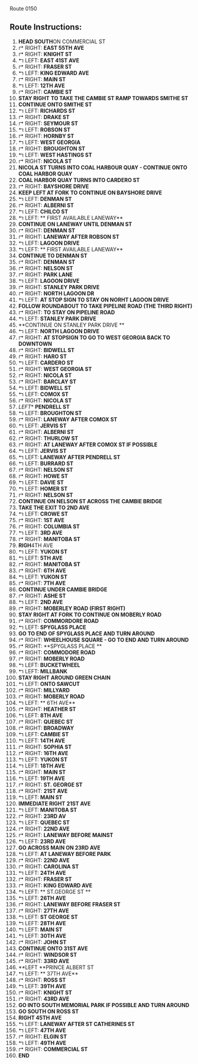 Route 0150

## Route Instructions:
1. **HEAD SOUTH**ON COMMERCIAL ST
2. &#8625; RIGHT: **EAST 55TH AVE**
3. &#8625; RIGHT: **KNIGHT ST**
4. &#8624; LEFT: **EAST 41ST AVE**
5. &#8625; RIGHT: **FRASER ST**
6. &#8624; LEFT: **KING EDWARD AVE**
7. &#8625; RIGHT: **MAIN ST**
8. &#8624; LEFT: **12TH AVE**
9. &#8625; RIGHT: **CAMBIE ST**
10. **STAY RIGHT** **TO TAKE THE CAMBIE ST RAMP TOWARDS SMITHE ST**
11. **CONTINUE ONTO SMITHE ST**
12. &#8624; LEFT: **RICHARDS ST**
13. &#8625; RIGHT: **DRAKE ST**
14. &#8625; RIGHT: **SEYMOUR ST**
15. &#8624; LEFT: **ROBSON ST**
16. &#8625; RIGHT: **HORNBY ST**
17. &#8624; LEFT: **WEST GEORGIA**
18. &#8625; RIGHT: **BROUGHTON ST**
19. &#8624; LEFT: **WEST HASTINGS ST**
20. &#8625; RIGHT: **NICOLA ST**
21. **NICOLA ST TURNS INTO COAL HARBOUR QUAY - CONTINUE ONTO COAL HARBOR QUAY**
22. **COAL HARBOR QUAY TURNS INTO CARDERO ST**
23. &#8625; RIGHT: **BAYSHORE DRIVE**
24. **KEEP LEFT AT FORK TO CONTINUE ON BAYSHORE DRIVE**
24. &#8624; LEFT: **DENMAN ST**
25. &#8625; RIGHT: **ALBERNI ST**
26. &#8624; LEFT: **CHILCO ST**
27. &#8624; LEFT: ** FIRST AVAILABLE LANEWAY**
28. **CONTINUE ON LANEWAY UNTIL DENMAN ST**
29. &#8625; RIGHT: **DENMAN ST**
30. &#8625; RIGHT: **LANEWAY AFTER ROBSON ST**
31. &#8624; LEFT: **LAGOON DRIVE**
32. &#8624; LEFT: ** FIRST AVAILABLE LANEWAY**
33. **CONTINUE TO DENMAN ST**
34. &#8625; RIGHT: **DENMAN ST**
35. &#8625; RIGHT: **NELSON ST**
36. &#8625; RIGHT: **PARK LANE**
37. &#8624; LEFT: **LAGOON DRIVE**
38. &#8625; RIGHT: **STANLEY PARK DRIVE**
39. &#8625; RIGHT: **NORTH LAGOON DR**
40. &#8624; LEFT: **AT STOP SIGN TO STAY ON NORHT LAGOON DRIVE**
41. **FOLLOW ROUNDABOUT TO TAKE PIPELINE ROAD (THE THIRD RIGHT)**
42. &#8625; RIGHT: **TO STAY ON PIPELINE ROAD**
43. &#8624; LEFT: **STANLEY PARK DRIVE**
44. **CONTINUE ON STANLEY PARK DRIVE **
45. &#8624; LEFT: **NORTH LAGOON DRIVE**
46. &#8625; RIGHT: **AT STOPSIGN TO GO TO WEST GEORGIA BACK TO DOWNTOWN**
47. &#8625; RIGHT: **BIDWELL ST**
48. &#8625; RIGHT: **HARO ST**
49. &#8624; LEFT: **CARDERO ST**
50. &#8625; RIGHT: **WEST GEORGIA ST**
51. &#8625; RIGHT: **NICOLA ST**
52. &#8625; RIGHT: **BARCLAY ST**
53. &#8624; LEFT: **BIDWELL ST**
54. &#8624; LEFT: **COMOX ST**
55. &#8625; RIGHT: **NICOLA ST**
56. *LEFT** **PENDRELL ST**
57. &#8624; LEFT: **BROUGHTON ST**
58. &#8625; RIGHT: **LANEWAY AFTER COMOX ST**
59. &#8624; LEFT: **JERVIS ST**
60. &#8625; RIGHT: **ALBERNI ST**
61. &#8625; RIGHT: **THURLOW ST**
62. &#8625; RIGHT: **AT LANEWAY AFTER COMOX ST IF POSSIBLE**
63. &#8624; LEFT: **JERVIS ST**
64. &#8624; LEFT: **LANEWAY AFTER PENDRELL ST**
65. &#8624; LEFT: **BURRARD ST**
66. &#8625; RIGHT: **NELSON ST**
67. &#8625; RIGHT: **HOWE ST**
68. &#8624; LEFT: **DAVIE ST**
69. &#8624; LEFT: **HOMER ST**
70. &#8625; RIGHT: **NELSON ST**
71. **CONTINUE ON NELSON ST ACROSS THE CAMBIE BRIDGE**
72. **TAKE THE EXIT TO 2ND AVE**
73. &#8624; LEFT: **CROWE ST**
74. &#8625; RIGHT: **1ST AVE**
75. &#8625; RIGHT: **COLUMBIA ST**
76. &#8624; LEFT: **3RD AVE**
77. &#8625; RIGHT: **MANITOBA ST**
78. **RIGH**4TH AVE
79. &#8624; LEFT: **YUKON ST**
80. &#8624; LEFT: **5TH AVE**
81. &#8625; RIGHT: **MANITOBA ST**
82. &#8625; RIGHT: **6TH AVE**
83. &#8624; LEFT: **YUKON ST**
84. &#8625; RIGHT: **7TH AVE**
85. **CONTINUE UNDER CAMBIE BRIDGE**
86. &#8625; RIGHT: **ASHE ST**
87. &#8624; LEFT: **2ND AVE**
88. &#8625; RIGHT: **MOBERLEY ROAD (FIRST RIGHT)**
89. **STAY RIGHT AT FORK TO CONTINUE ON MOBERLY ROAD**
90. &#8625; RIGHT: **COMMORDORE ROAD**
91. &#8624; LEFT: **SPYGLASS PLACE**
92. **GO TO END OF SPYGLASS PLACE AND TURN AROUND**
93. &#8625; RIGHT: **WHEELHOUSE SQUARE - GO TO END AND TURN AROUND**
94. &#8625; RIGHT: **SPYGLASS PLACE **
95. &#8625; RIGHT: **COMMODORE ROAD**
96. &#8625; RIGHT: **MOBERLY ROAD**
97. &#8624; LEFT: **BUCKETWHEEL**
98. &#8624; LEFT: **MILLBANK**
99. **STAY RIGHT** **AROUND GREEN CHAIN**
100. &#8624; LEFT: **ONTO SAWCUT**
101. &#8625; RIGHT: **MILLYARD**
102. &#8625; RIGHT: **MOBERLY ROAD**
103. &#8624; LEFT: ** 6TH AVE**
104. &#8625; RIGHT: **HEATHER ST**
105. &#8624; LEFT: **8TH AVE**
106. &#8625; RIGHT: **QUEBEC ST**
107. &#8625; RIGHT: **BROADWAY**
108. &#8624; LEFT: **CAMBIE ST**
109. &#8624; LEFT: **14TH AVE**
110. &#8625; RIGHT: **SOPHIA ST**
111. &#8625; RIGHT: **16TH AVE**
112. &#8624; LEFT: **YUKON ST**
113. &#8624; LEFT: **18TH AVE**
114. &#8625; RIGHT: **MAIN ST**
115. &#8624; LEFT: **19TH AVE**
116. &#8625; RIGHT: **ST. GEORGE ST**
117. &#8625; RIGHT: **21ST AVE**
118. &#8624; LEFT: **MAIN ST**
119. **IMMEDIATE RIGHT** **21ST AVE**
120. &#8624; LEFT: **MANITOBA ST**
121. &#8625; RIGHT: **23RD AV**
122. &#8624; LEFT: **QUEBEC ST**
123. &#8625; RIGHT: **22ND AVE**
124. &#8625; RIGHT: **LANEWAY BEFORE MAINST**
125. &#8624; LEFT: **23RD AVE**
126. **GO ACROSS MAIN ON 23RD AVE**
127. &#8624; LEFT: **AT LANEWAY BEFORE PARK**
128. &#8625; RIGHT: **22ND AVE**
129. &#8625; RIGHT: **CAROLINA ST**
130. &#8624; LEFT: **24TH AVE**
131. &#8625; RIGHT: **FRASER ST**
132. &#8625; RIGHT: **KING EDWARD AVE**
133. &#8624; LEFT: ** ST.GEORGE ST **
118. &#8624; LEFT: **26TH AVE**
119. &#8625; RIGHT: **LANEWAY BEFORE FRASER ST**
120. &#8625; RIGHT: **27TH AVE**
121. &#8624; LEFT: **ST GEORGE ST**
122. &#8624; LEFT: **28TH AVE**
123. &#8624; LEFT: **MAIN ST**
124. &#8624; LEFT: **30TH AVE**
125. &#8625; RIGHT: **JOHN ST**
126. **CONTINUE ONTO 31ST AVE**
127. &#8625; RIGHT: **WINDSOR ST**
128. &#8625; RIGHT: **33RD AVE**
129. **LEFT **PRINCE ALBERT ST
130. &#8624; LEFT: ** 37TH AVE**
131. &#8625; RIGHT: **ROSS ST**
132. &#8624; LEFT: **39TH AVE**
133. &#8625; RIGHT: **KNIGHT ST**
134. &#8625; RIGHT: **43RD AVE**
135. **GO INTO SOUTH MEMORIAL PARK IF POSSIBLE AND TURN AROUND**
136. **GO SOUTH ON ROSS ST**
137. **RIGHT 45TH AVE**
138. &#8624; LEFT: **LANEWAY AFTER ST CATHERINES ST**
139. &#8624; LEFT: **47TH AVE**
140. &#8625; RIGHT: **ELGIN ST**
41. &#8624; LEFT: **49TH AVE**
42. &#8625; RIGHT: **COMMERCIAL ST**
43. **END**
